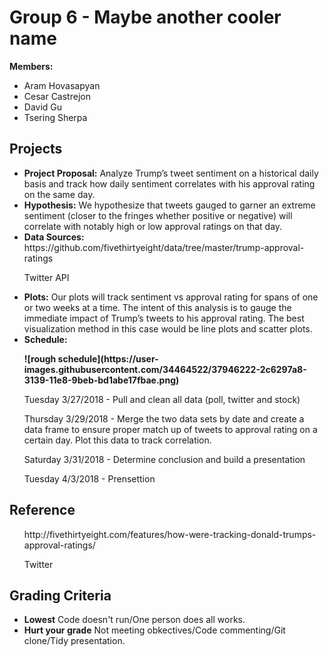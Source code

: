 <h1>Group 6 - Maybe another cooler name</h1>
<p>
<b>Members:</b>
</p>
<ul>
<li>Aram Hovasapyan</li>
<li>Cesar Castrejon</li>
<li>David Gu</li>
<li>Tsering Sherpa</li>
</ul>
<h2>Projects</h2>
<ul>

<li><b>Project Proposal:</b> Analyze Trump’s tweet sentiment on a historical daily basis and track how daily sentiment correlates with his approval rating on the same day.</li>
<li><b>Hypothesis:</b> We hypothesize that tweets gauged to garner an extreme sentiment (closer to the fringes whether positive or negative) will correlate with notably high or low approval ratings on that day. </li>
<li><b>Data Sources:</b> https://github.com/fivethirtyeight/data/tree/master/trump-approval-ratings</li>
<p>
</b></b></b></b></b></b> Twitter API
<li><b>Plots:</b> Our plots will track sentiment vs approval rating for spans of one or two weeks at a time. The intent of this analysis is to gauge the immediate impact of Trump’s tweets to his approval rating. 
The best visualization method in this case would be line plots and scatter plots. 
</li>
<li><b>Schedule:
<p>
![rough schedule](https://user-images.githubusercontent.com/34464522/37946222-2c6297a8-3139-11e8-9beb-bd1abe17fbae.png)
 <p>
</b></b>Tuesday 3/27/2018 - Pull and clean all data (poll, twitter and stock)</li>
<p>
</b></b>Thursday 3/29/2018 - Merge the two data sets by date and create a data frame to ensure proper match up of tweets to approval rating on a certain day. Plot this data to track correlation.</li>
<p>
</b></b>Saturday 3/31/2018 - Determine conclusion and build a presentation</li>
<p>
</b></b>Tuesday 4/3/2018 - Prensettion</li>
</ul>
<h2>Reference</h2>
<ul>
<p>
</b></b>http://fivethirtyeight.com/features/how-were-tracking-donald-trumps-approval-ratings/</li>
<p>
</b></b>Twitter
</ul>
<h2>Grading Criteria</h2>
<ul>
<li><b>Lowest</b> Code doesn't run/One person does all works.</li>
<li><b>Hurt your grade</b> Not meeting obkectives/Code commenting/Git clone/Tidy presentation.</li>

